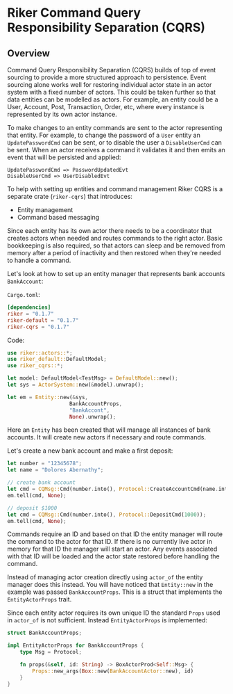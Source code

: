 # Riker Command Query Responsibility Separation (CQRS)

## Overview

Command Query Responsibility Separation (CQRS) builds of top of event sourcing to provide a more structured approach to persistence. Event sourcing alone works well for restoring individual actor state in an actor system with a fixed number of actors. This could be taken further so that data entities can be modelled as actors. For example, an entity could be a User, Account, Post, Transaction, Order, etc, where every instance is represented by its own actor instance.

To make changes to an entity commands are sent to the actor representing that entity. For example, to change the password of a `User` entity an `UpdatePasswordCmd` can be sent, or to disable the user a `DisableUserCmd` can be sent. When an actor receives a command it validates it and then emits an event that will be persisted and applied:

```
UpdatePasswordCmd => PasswordUpdatedEvt
DisableUserCmd => UserDisabledEvt
```

To help with setting up entities and command management Riker CQRS is a separate crate (`riker-cqrs`) that introduces:

- Entity management
- Command based messaging

Since each entity has its own actor there needs to be a coordinator that creates actors when needed and routes commands to the right actor. Basic bookkeeping is also required, so that actors can sleep and be removed from memory after a period of inactivity and then restored when they're needed to handle a command.

Let's look at how to set up an entity manager that represents bank accounts `BankAccount`:

`Cargo.toml`:
```toml
[dependencies]
riker = "0.1.7"
riker-default = "0.1.7"
riker-cqrs = "0.1.7"
```

Code:
```rust
use riker::actors::*;
use riker_default::DefaultModel;
use riker_cqrs::*;

let model: DefaultModel<TestMsg> = DefaultModel::new();
let sys = ActorSystem::new(&model).unwrap();

let em = Entity::new(&sys,
                    BankAccountProps,
                    "BankAccont",
                    None).unwrap();
```

Here an `Entity` has been created that will manage all instances of bank accounts. It will create new actors if necessary and route commands.

Let's create a new bank account and make a first deposit:

```rust
let number = "12345678";
let name = "Dolores Abernathy";

// create bank account
let cmd = CQMsg::Cmd(number.into(), Protocol::CreateAccountCmd(name.into()));
em.tell(cmd, None);

// deposit $1000
let cmd = CQMsg::Cmd(number.into(), Protocol::DepositCmd(1000));
em.tell(cmd, None);
```

Commands require an ID and based on that ID the entity manager will route the command to the actor for that ID. If there is no currently live actor in memory for that ID the manager will start an actor. Any events associated with that ID will be loaded and the actor state restored before handling the command.

Instead of managing actor creation directly using `actor_of` the entity manager does this instead. You will have noticed that `Entity::new` in the example was passed `BankAccountProps`. This is a struct that implements the `EntityActorProps` trait.

Since each entity actor requires its own unique ID the standard `Props` used in `actor_of` is not sufficient. Instead `EntityActorProps` is implemented:

```rust
struct BankAccountProps;

impl EntityActorProps for BankAccountProps {
    type Msg = Protocol;

    fn props(&self, id: String) -> BoxActorProd<Self::Msg> {
        Props::new_args(Box::new(BankAccountActor::new), id)
    }
}
```
